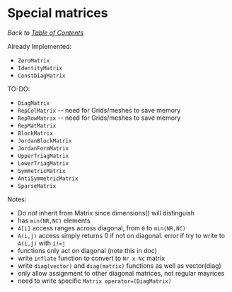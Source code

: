 # Special matrices

_Back to [Table of Contents](README.md)_

Already Implemented:
* `ZeroMatrix`
* `IdentityMatrix`
* `ConstDiagMatrix`

TO-DO:
* `DiagMatrix`
* `RepColMatrix` -- need for Grids/meshes to save memory
* `RepRowMatrix` -- need for Grids/meshes to save memory
* `RepMatMatrix`
* `BlockMatrix`
* `JordanBlockMatrix`
* `JordanFormMatrix`
* `UpperTriagMatrix`
* `LowerTriagMatrix`
* `SymmetricMatrix`
* `AntiSymmetricMatrix`
* `SparseMatrix`


Notes:
* Do *not* inherit from Matrix since dimensions() will distinguish
* has `min(NR,NC)` elements 
* `A[i]` access ranges across diagonal, from `0` to `min(NR,NC)`
* `A(i,j)` access simply returns 0 if not on diagonal. error if try to write to `A(i,j)` with `i!=j`
* functions only act on diagonal (note this in doc)
* write `inflate` function to convert to `Nr x Nc` matrix
* write `diag(vector)` and `diag(matrix)` functions as well as vector(diag)
* only allow assignment to other diagonal matrices, not regular mayrices
* need to write specific `Matrix operator=(DiagMatrix)`

